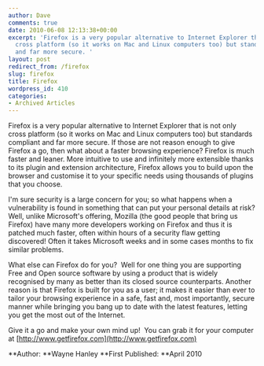 ```yaml
---
author: Dave
comments: true
date: 2010-06-08 12:13:38+00:00
excerpt: 'Firefox is a very popular alternative to Internet Explorer that is not only
  cross platform (so it works on Mac and Linux computers too) but standards compliant
  and far more secure. '
layout: post
redirect_from: /firefox
slug: firefox
title: Firefox
wordpress_id: 410
categories:
- Archived Articles
---
```


Firefox is a very popular alternative to Internet Explorer that is not only cross platform (so it works on Mac and Linux computers too) but standards compliant and far more secure. If those are not reason enough to give Firefox a go, then what about a faster browsing experience? Firefox is much faster and leaner. More intuitive to use and infinitely more extensible thanks to its plugin and extension architecture, Firefox allows you to build upon the browser and customise it to your specific needs using thousands of plugins that you choose.

I'm sure security is a large concern for you; so what happens when a vulnerability is found in something that can put your personal details at risk? Well, unlike Microsoft's offering, Mozilla (the good people that bring us Firefox) have many more developers working on Firefox and thus it is patched much faster, often within hours of a security flaw getting discovered! Often it takes Microsoft weeks and in some cases months to fix similar problems.

What else can Firefox do for you?  Well for one thing you are supporting Free and Open source software by using a product that is widely recognised by many as better than its closed source counterparts. Another reason is that Firefox is built for you as a user; it makes it easier than ever to tailor your browsing experience in a safe, fast and, most importantly, secure manner while bringing you bang up to date with the latest features, letting you get the most out of the Internet.

Give it a go and make your own mind up!  You can grab it for your computer at [http://www.getfirefox.com](http://www.getfirefox.com)

**Author: **Wayne Hanley
**First Published: **April 2010

